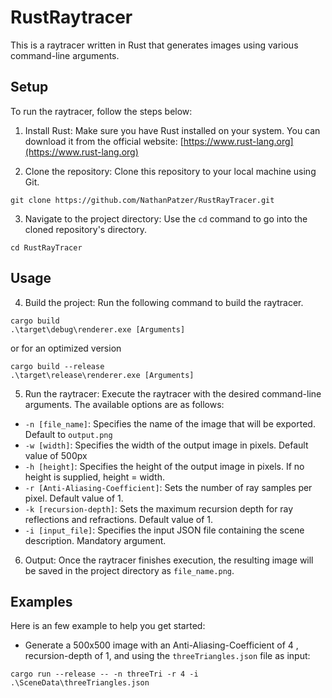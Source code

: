 # RustRaytracer

This is a raytracer written in Rust that generates images using various command-line arguments.

## Setup

To run the raytracer, follow the steps below:

1. Install Rust: Make sure you have Rust installed on your system. You can download it from the official website: [https://www.rust-lang.org](https://www.rust-lang.org)

2. Clone the repository: Clone this repository to your local machine using Git.
```
git clone https://github.com/NathanPatzer/RustRayTracer.git
```
3. Navigate to the project directory: Use the `cd` command to go into the cloned repository's directory.
```
cd RustRayTracer
```
## Usage
4. Build the project: Run the following command to build the raytracer.
```
cargo build
.\target\debug\renderer.exe [Arguments]
```
or for an optimized version
```
cargo build --release
.\target\release\renderer.exe [Arguments]
```
5. Run the raytracer: Execute the raytracer with the desired command-line arguments. The available options are as follows:

- `-n [file_name]`: Specifies the name of the image that will be exported. Default to `output.png`
- `-w [width]`: Specifies the width of the output image in pixels. Default value of 500px
- `-h [height]`: Specifies the height of the output image in pixels. If no height is supplied, height = width.
- `-r [Anti-Aliasing-Coefficient]`: Sets the number of ray samples per pixel. Default value of 1.
- `-k [recursion-depth]`: Sets the maximum recursion depth for ray reflections and refractions. Default value of 1.
- `-i [input_file]`: Specifies the input JSON file containing the scene description. Mandatory argument.

6. Output: Once the raytracer finishes execution, the resulting image will be saved in the project directory as `file_name.png`.

## Examples

Here is an few example to help you get started:

- Generate a 500x500 image with an Anti-Aliasing-Coefficient of 4 , recursion-depth of 1, and using the `threeTriangles.json` file as input:
```
cargo run --release -- -n threeTri -r 4 -i .\SceneData\threeTriangles.json
```